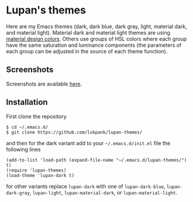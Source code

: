 Lupan's themes
==============

Here are my Emacs themes (dark, dark blue, dark gray, light, material
dark, and material light).  Material dark and material light themes
are using [material design
colors](https://material.io/design/color/the-color-system.html#tools-for-picking-colors).
Others use groups of HSL colors where each group have the same
saturation and luminance components (the parameters of each group can
be adjusted in the source of each theme function).


Screenshots
-----------

Screenshots are available [here](https://lupan.pl/lupan-themes/).


Installation
------------

First clone the repository

```
$ cd ~/.emacs.d/
$ git clone https://github.com/lukpank/lupan-themes/
```

and then for the dark variant add to your `~/.emacs.d/init.el` file
the following lines

```emacs-lisp
(add-to-list 'load-path (expand-file-name "~/.emacs.d/lupan-themes/") t)
(require 'lupan-themes)
(load-theme 'lupan-dark t)
```

for other variants replace `lupan-dark` with one of `lupan-dark-blue`,
`lupan-dark-gray`, `lupan-light`, `lupan-material-dark`, or
`lupan-material-light`.
